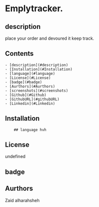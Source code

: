 # Emplytracker.

 ## description
 place your order and devoured it keep track.
##  Contents
    - [description](#description)
    - [Installation](#Installation)
    - [language](#language)
    - [License](#License)
    - [badge](#badge)
    - [Aurthors](#Aurthors)
    - [screenshots](#screenshots)
    - [Github](#Github)
    - [GithubURL](#githubURL)
    - [Linkedin](#Linkedin)

## Installation
  
        ## language hvh
  

## License
  undefined

## badge
  


## Aurthors
  Zaid alharahsheh
